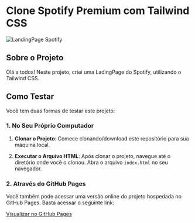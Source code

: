 # Clone Spotify Premium com Tailwind CSS
![LandingPage Spotify](https://i0.wp.com/tracklist.com.br/wp-content/uploads/2021/04/spotify-logo.png?resize=1024%2C512&ssl=1)

## Sobre o Projeto

Olá a todos! Neste projeto, criei uma LadingPage do Spotify, utilizando o Tailwind CSS.

## Como Testar

Você tem duas formas de testar este projeto:

### 1. No Seu Próprio Computador

1. **Clonar o Projeto**: Comece clonando/download este repositório para sua máquina local.

2. **Executar o Arquivo HTML**: Após clonar o projeto, navegue até o diretório onde você o clonou. Abra o arquivo `index.html` no seu navegador.

### 2. Através do GitHub Pages

Você também pode acessar uma versão online do projeto hospedada no GitHub Pages. Basta acessar o seguinte link:

[Visualizar no GitHub Pages](https://ruan-moraes.github.io/TailwindCSS-Spotify_premium/)
